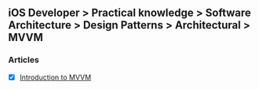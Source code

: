 ## iOS Developer > Practical knowledge > Software Architecture > Design Patterns > Architectural > MVVM

### Articles
- [x] [Introduction to MVVM](https://www.objc.io/issues/13-architecture/mvvm/)


